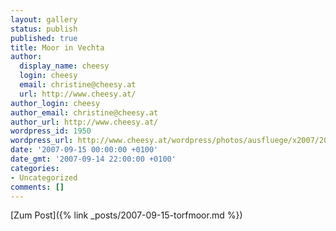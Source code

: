 ```yaml
---
layout: gallery
status: publish
published: true
title: Moor in Vechta
author:
  display_name: cheesy
  login: cheesy
  email: christine@cheesy.at
  url: http://www.cheesy.at/
author_login: cheesy
author_email: christine@cheesy.at
author_url: http://www.cheesy.at/
wordpress_id: 1950
wordpress_url: http://www.cheesy.at/wordpress/photos/ausfluege/x2007/2007-09-15/
date: '2007-09-15 00:00:00 +0100'
date_gmt: '2007-09-14 22:00:00 +0100'
categories:
- Uncategorized
comments: []
---
```


[Zum Post]({% link _posts/2007-09-15-torfmoor.md %})
<!--:-->
